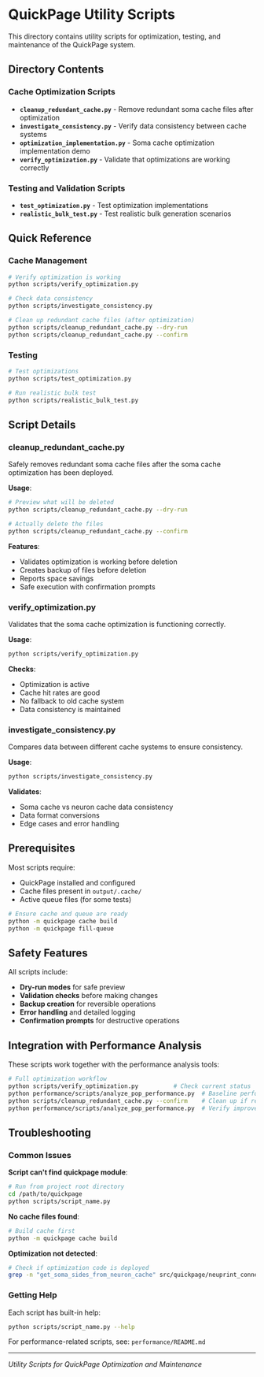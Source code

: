 # QuickPage Utility Scripts

This directory contains utility scripts for optimization, testing, and maintenance of the QuickPage system.

## Directory Contents

### Cache Optimization Scripts
- **`cleanup_redundant_cache.py`** - Remove redundant soma cache files after optimization
- **`investigate_consistency.py`** - Verify data consistency between cache systems
- **`optimization_implementation.py`** - Soma cache optimization implementation demo
- **`verify_optimization.py`** - Validate that optimizations are working correctly

### Testing and Validation Scripts
- **`test_optimization.py`** - Test optimization implementations
- **`realistic_bulk_test.py`** - Test realistic bulk generation scenarios

## Quick Reference

### Cache Management

```bash
# Verify optimization is working
python scripts/verify_optimization.py

# Check data consistency
python scripts/investigate_consistency.py

# Clean up redundant cache files (after optimization)
python scripts/cleanup_redundant_cache.py --dry-run
python scripts/cleanup_redundant_cache.py --confirm
```

### Testing

```bash
# Test optimizations
python scripts/test_optimization.py

# Run realistic bulk test
python scripts/realistic_bulk_test.py
```

## Script Details

### cleanup_redundant_cache.py
Safely removes redundant soma cache files after the soma cache optimization has been deployed.

**Usage**:
```bash
# Preview what will be deleted
python scripts/cleanup_redundant_cache.py --dry-run

# Actually delete the files
python scripts/cleanup_redundant_cache.py --confirm
```

**Features**:
- Validates optimization is working before deletion
- Creates backup of files before deletion
- Reports space savings
- Safe execution with confirmation prompts

### verify_optimization.py
Validates that the soma cache optimization is functioning correctly.

**Usage**:
```bash
python scripts/verify_optimization.py
```

**Checks**:
- Optimization is active
- Cache hit rates are good
- No fallback to old cache system
- Data consistency is maintained

### investigate_consistency.py
Compares data between different cache systems to ensure consistency.

**Usage**:
```bash
python scripts/investigate_consistency.py
```

**Validates**:
- Soma cache vs neuron cache data consistency
- Data format conversions
- Edge cases and error handling

## Prerequisites

Most scripts require:
- QuickPage installed and configured
- Cache files present in `output/.cache/`
- Active queue files (for some tests)

```bash
# Ensure cache and queue are ready
python -m quickpage cache build
python -m quickpage fill-queue
```

## Safety Features

All scripts include:
- **Dry-run modes** for safe preview
- **Validation checks** before making changes
- **Backup creation** for reversible operations
- **Error handling** and detailed logging
- **Confirmation prompts** for destructive operations

## Integration with Performance Analysis

These scripts work together with the performance analysis tools:

```bash
# Full optimization workflow
python scripts/verify_optimization.py          # Check current status
python performance/scripts/analyze_pop_performance.py  # Baseline performance
python scripts/cleanup_redundant_cache.py --confirm    # Clean up if ready
python performance/scripts/analyze_pop_performance.py  # Verify improvement
```

## Troubleshooting

### Common Issues

**Script can't find quickpage module**:
```bash
# Run from project root directory
cd /path/to/quickpage
python scripts/script_name.py
```

**No cache files found**:
```bash
# Build cache first
python -m quickpage cache build
```

**Optimization not detected**:
```bash
# Check if optimization code is deployed
grep -n "get_soma_sides_from_neuron_cache" src/quickpage/neuprint_connector.py
```

### Getting Help

Each script has built-in help:
```bash
python scripts/script_name.py --help
```

For performance-related scripts, see: `performance/README.md`

---

*Utility Scripts for QuickPage Optimization and Maintenance*
